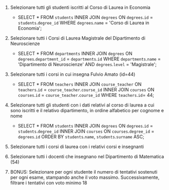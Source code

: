 1. Selezionare tutti gli studenti iscritti al Corso di Laurea in Economia
    - SELECT * FROM `students` INNER JOIN `degrees` ON `degrees`.`id` = `students`.`degree_id` WHERE `degrees`.`name` = 'Corso di Laurea in Economia';  


2. Selezionare tutti i Corsi di Laurea Magistrale del Dipartimento di Neuroscienze
    - SELECT * FROM `departments` INNER JOIN `degrees` ON `degrees`.`department_id` = `departments`.`id` WHERE `departments`.`name` = 'Dipartimento di Neuroscienze' AND `degrees`.`level` = 'Magistrale';   


3. Selezionare tutti i corsi in cui insegna Fulvio Amato (id=44)
    - SELECT * FROM `teachers` INNER JOIN `course_teacher` ON `teachers`.`id` = `course_teacher`.`course_id` INNER JOIN `courses` ON `courses`.`id` = `course_teacher`.`course_id` WHERE `teachers`.`id`= 44;  


4. Selezionare tutti gli studenti con i dati relativi al corso di laurea a cui sono iscritti e il relativo dipartimento, in ordine alfabetico per cognome e nome
    - SELECT * FROM `students` INNER JOIN `degrees` ON `degrees`.`id` = `students`.`degree_id` INNER JOIN `courses` ON `courses`.`degree_id` = `degrees`.`id` ORDER BY `students`.`name`, `students`.`surname` ASC; 
    

5. Selezionare tutti i corsi di laurea con i relativi corsi e insegnanti

6. Selezionare tutti i docenti che insegnano nel Dipartimento di Matematica (54)

7. BONUS: Selezionare per ogni studente il numero di tentativi sostenuti per ogni esame, stampando anche il voto massimo. Successivamente, filtrare i tentativi con voto minimo 18  